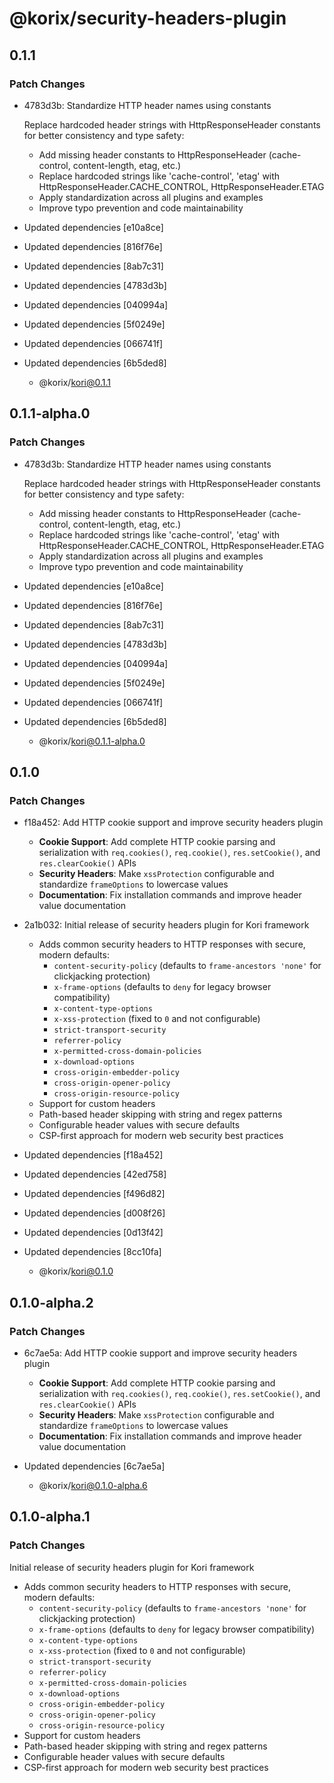 # @korix/security-headers-plugin

## 0.1.1

### Patch Changes

- 4783d3b: Standardize HTTP header names using constants

  Replace hardcoded header strings with HttpResponseHeader constants for better consistency and type safety:

  - Add missing header constants to HttpResponseHeader (cache-control, content-length, etag, etc.)
  - Replace hardcoded strings like 'cache-control', 'etag' with HttpResponseHeader.CACHE_CONTROL, HttpResponseHeader.ETAG
  - Apply standardization across all plugins and examples
  - Improve typo prevention and code maintainability

- Updated dependencies [e10a8ce]
- Updated dependencies [816f76e]
- Updated dependencies [8ab7c31]
- Updated dependencies [4783d3b]
- Updated dependencies [040994a]
- Updated dependencies [5f0249e]
- Updated dependencies [066741f]
- Updated dependencies [6b5ded8]
  - @korix/kori@0.1.1

## 0.1.1-alpha.0

### Patch Changes

- 4783d3b: Standardize HTTP header names using constants

  Replace hardcoded header strings with HttpResponseHeader constants for better consistency and type safety:

  - Add missing header constants to HttpResponseHeader (cache-control, content-length, etag, etc.)
  - Replace hardcoded strings like 'cache-control', 'etag' with HttpResponseHeader.CACHE_CONTROL, HttpResponseHeader.ETAG
  - Apply standardization across all plugins and examples
  - Improve typo prevention and code maintainability

- Updated dependencies [e10a8ce]
- Updated dependencies [816f76e]
- Updated dependencies [8ab7c31]
- Updated dependencies [4783d3b]
- Updated dependencies [040994a]
- Updated dependencies [5f0249e]
- Updated dependencies [066741f]
- Updated dependencies [6b5ded8]
  - @korix/kori@0.1.1-alpha.0

## 0.1.0

### Patch Changes

- f18a452: Add HTTP cookie support and improve security headers plugin

  - **Cookie Support**: Add complete HTTP cookie parsing and serialization with `req.cookies()`, `req.cookie()`, `res.setCookie()`, and `res.clearCookie()` APIs
  - **Security Headers**: Make `xssProtection` configurable and standardize `frameOptions` to lowercase values
  - **Documentation**: Fix installation commands and improve header value documentation

- 2a1b032: Initial release of security headers plugin for Kori framework

  - Adds common security headers to HTTP responses with secure, modern defaults:
    - `content-security-policy` (defaults to `frame-ancestors 'none'` for clickjacking protection)
    - `x-frame-options` (defaults to `deny` for legacy browser compatibility)
    - `x-content-type-options`
    - `x-xss-protection` (fixed to `0` and not configurable)
    - `strict-transport-security`
    - `referrer-policy`
    - `x-permitted-cross-domain-policies`
    - `x-download-options`
    - `cross-origin-embedder-policy`
    - `cross-origin-opener-policy`
    - `cross-origin-resource-policy`
  - Support for custom headers
  - Path-based header skipping with string and regex patterns
  - Configurable header values with secure defaults
  - CSP-first approach for modern web security best practices

- Updated dependencies [f18a452]
- Updated dependencies [42ed758]
- Updated dependencies [f496d82]
- Updated dependencies [d008f26]
- Updated dependencies [0d13f42]
- Updated dependencies [8cc10fa]
  - @korix/kori@0.1.0

## 0.1.0-alpha.2

### Patch Changes

- 6c7ae5a: Add HTTP cookie support and improve security headers plugin

  - **Cookie Support**: Add complete HTTP cookie parsing and serialization with `req.cookies()`, `req.cookie()`, `res.setCookie()`, and `res.clearCookie()` APIs
  - **Security Headers**: Make `xssProtection` configurable and standardize `frameOptions` to lowercase values
  - **Documentation**: Fix installation commands and improve header value documentation

- Updated dependencies [6c7ae5a]
  - @korix/kori@0.1.0-alpha.6

## 0.1.0-alpha.1

### Patch Changes

Initial release of security headers plugin for Kori framework

- Adds common security headers to HTTP responses with secure, modern defaults:
  - `content-security-policy` (defaults to `frame-ancestors 'none'` for clickjacking protection)
  - `x-frame-options` (defaults to `deny` for legacy browser compatibility)
  - `x-content-type-options`
  - `x-xss-protection` (fixed to `0` and not configurable)
  - `strict-transport-security`
  - `referrer-policy`
  - `x-permitted-cross-domain-policies`
  - `x-download-options`
  - `cross-origin-embedder-policy`
  - `cross-origin-opener-policy`
  - `cross-origin-resource-policy`
- Support for custom headers
- Path-based header skipping with string and regex patterns
- Configurable header values with secure defaults
- CSP-first approach for modern web security best practices
